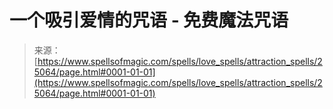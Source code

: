 <!--yml

分类：未分类

日期：2024-06-12 19:11:39

-->

# 一个吸引爱情的咒语 - 免费魔法咒语

> 来源：[https://www.spellsofmagic.com/spells/love_spells/attraction_spells/25064/page.html#0001-01-01](https://www.spellsofmagic.com/spells/love_spells/attraction_spells/25064/page.html#0001-01-01)
